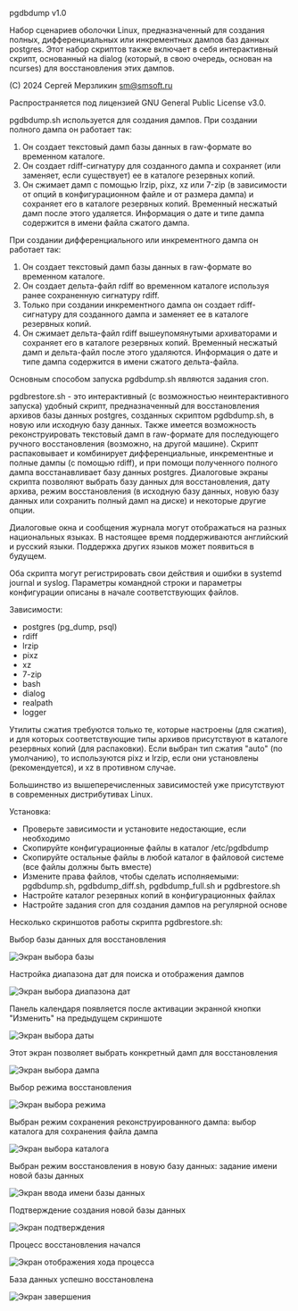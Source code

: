 pgdbdump v1.0

Набор сценариев оболочки Linux, предназначенный для создания полных, дифференциальных или инкрементных дампов баз данных postgres.
Этот набор скриптов также включает в себя интерактивный скрипт, основанный на dialog (который, в свою очередь, основан на ncurses)
для восстановления этих дампов.

(C) 2024 Сергей Мерзликин sm@smsoft.ru

Распространяется под лицензией GNU General Public License v3.0.

pgdbdump.sh используется для создания дампов. При создании полного дампа он работает так:

1. Он создает текстовый дамп базы данных в raw-формате во временном каталоге.
2. Он создает rdiff-сигнатуру для созданного дампа и сохраняет (или заменяет, если существует) ее в каталоге резервных копий.
3. Он сжимает дамп с помощью lrzip, pixz, xz или 7-zip (в зависимости от опций в конфигурационном файле и от размера дампа)
   и сохраняет его в каталоге резервных копий. Временный несжатый дамп после этого удаляется. Информация о дате и типе дампа
   содержится в имени файла сжатого дампа.

При создании дифференциального или инкрементного дампа он работает так:

1. Он создает текстовый дамп базы данных в raw-формате во временном каталоге.
2. Он создает дельта-файл rdiff во временном каталоге используя ранее сохраненную сигнатуру rdiff.
3. Только при создании инкрементного дампа он создает rdiff-сигнатуру для созданного дампа и заменяет ее в каталоге резервных копий.
4. Он сжимает дельта-файл rdiff вышеупомянутыми архиваторами и сохраняет его в каталоге резервных копий. Временный несжатый дамп
   и дельта-файл после этого удаляются. Информация о дате и типе дампа содержится в имени сжатого дельта-файла.

Основным способом запуска pgdbdump.sh являются задания cron.

pgdbrestore.sh - это интерактивный (с возможностью неинтерактивного запуска) удобный скрипт, предназначенный для восстановления
архивов базы данных postgres, созданных скриптом pgdbdump.sh, в новую или исходную базу данных. Также имеется возможность
реконструировать текстовый дамп в raw-формате для последующего ручного восстановления (возможно, на другой машине).
Скрипт распаковывает и комбинирует дифференциальные, инкрементные и полные дампы (с помощью rdiff), и  при помощи полученного
полного дампа восстанавливает базу данных postgres. Диалоговые экраны скрипта позволяют выбрать базу данных для восстановления, дату
архива, режим восстановления (в исходную базу данных, новую базу данных или сохранить полный дамп на диске) и некоторые другие опции.

Диалоговые окна и сообщения журнала могут отображаться на разных национальных языках. В настоящее время поддерживаются английский
и русский языки. Поддержка других языков может появиться в будущем.

Оба скрипта могут регистрировать свои действия и ошибки в systemd journal и syslog. Параметры командной строки и параметры
конфигурации описаны в начале соответствующих файлов.

Зависимости:

 - postgres (pg_dump, psql)
 - rdiff
 - lrzip
 - pixz
 - xz
 - 7-zip
 - bash
 - dialog
 - realpath
 - logger

Утилиты сжатия требуются только те, которые настроены (для сжатия), и для которых соответствующие типы архивов присутствуют в каталоге
резервных копий (для распаковки). Если выбран тип сжатия "auto" (по умолчанию), то используются pixz и lrzip, если они установлены
(рекомендуется), и xz в противном случае.

Большинство из вышеперечисленных зависимостей уже присутствуют в современных дистрибутивах Linux.

Установка:

 - Проверьте зависимости и установите недостающие, если необходимо
 - Скопируйте конфигурационные файлы в каталог /etc/pgdbdump
 - Скопируйте остальные файлы в любой каталог в файловой системе (все файлы должны быть вместе)
 - Измените права файлов, чтобы сделать исполняемыми: pgdbdump.sh, pgdbdump_diff.sh, pgdbdump_full.sh и pgdbrestore.sh
 - Настройте каталог резервных копий в конфигурационных файлах
 - Настройте задания cron для создания дампов на регулярной основе

Несколько скриншотов работы скрипта pgdbrestore.sh:

Выбор базы данных для восстановления

![Экран выбора базы](https://github.com/smsoft-ru/pgdbdump/blob/main/screenshots/ru/pgdbrestore_selectdb.png)

Настройка диапазона дат для поиска и отображения дампов

![Экран выбора диапазона дат](https://github.com/smsoft-ru/pgdbdump/blob/main/screenshots/ru/pgdbrestore_ranges.png)

Панель календаря появляется после активации экранной кнопки "Изменить" на предыдущем скриншоте

![Экран выбора даты](https://github.com/smsoft-ru/pgdbdump/blob/main/screenshots/ru/pgdbrestore_calendar.png)

Этот экран позволяет выбрать конкретный дамп для восстановления

![Экран выбора дампа](https://github.com/smsoft-ru/pgdbdump/blob/main/screenshots/ru/pgdbrestore_selectdump.png)

Выбор режима восстановления

![Экран выбора режима](https://github.com/smsoft-ru/pgdbdump/blob/main/screenshots/ru/pgdbrestore_mode.png)

Выбран режим сохранения реконструированного дампа: выбор каталога для сохранения файла дампа

![Экран выбора каталога](https://github.com/smsoft-ru/pgdbdump/blob/main/screenshots/ru/pgdbrestore_selectdir.png)

Выбран режим восстановления в новую базу данных: задание имени новой базы данных

![Экран ввода имени базы данных](https://github.com/smsoft-ru/pgdbdump/blob/main/screenshots/ru/pgdbrestore_newdb.png)

Подтверждение создания новой базы данных

![Экран подтверждения](https://github.com/smsoft-ru/pgdbdump/blob/main/screenshots/ru/pgdbrestore_confirm.png)

Процесс восстановления начался

![Экран отображения хода процесса](https://github.com/smsoft-ru/pgdbdump/blob/main/screenshots/ru/pgdbrestore_progress.png)

База данных успешно восстановлена

![Экран завершения](https://github.com/smsoft-ru/pgdbdump/blob/main/screenshots/ru/pgdbrestore_completed.png)
 
